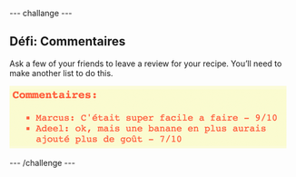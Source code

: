 \--- challange \---

## Défi: Commentaires

Ask a few of your friends to leave a review for your recipe. You’ll need to make another list to do this.

![screenshot](images/recipe-reviews.png)

\--- /challenge \---